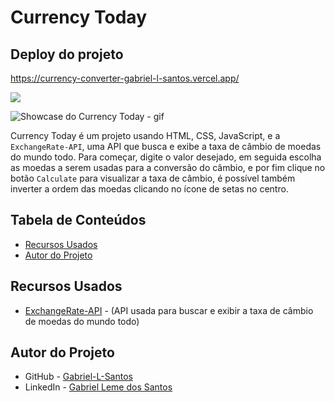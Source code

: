 # Currency Today

## Deploy do projeto

<https://currency-converter-gabriel-l-santos.vercel.app/>

<img src="http://img.shields.io/static/v1?label=STATUS&message=CONCLUIDO&color=GREEN&style=for-the-badge"/>
</p>

![Showcase do Currency Today - gif](./assets/img-gif-readme/currency-today-showcase.gif)

Currency Today é um projeto usando HTML, CSS, JavaScript, e a `ExchangeRate-API`, uma API que busca e exibe a taxa de câmbio de moedas do mundo todo. Para começar, digite o valor desejado, em seguida escolha as moedas a serem usadas para a conversão do câmbio, e por fim clique no botão `Calculate` para visualizar a taxa de câmbio, é possível também inverter a ordem das moedas clicando no ícone de setas no centro.

## Tabela de Conteúdos

- [Recursos Usados](#recursos-usados)
- [Autor do Projeto](#autor-do-projeto)

## Recursos Usados

- [ExchangeRate-API](https://www.exchangerate-api.com/) - (API usada para buscar e exibir a taxa de câmbio de moedas do mundo todo)

## Autor do Projeto

- GitHub - [Gabriel-L-Santos](https://github.com/Gabriel-L-Santos)
- LinkedIn - [Gabriel Leme dos Santos](https://www.linkedin.com/in/gabriel-leme-dos-santos/)